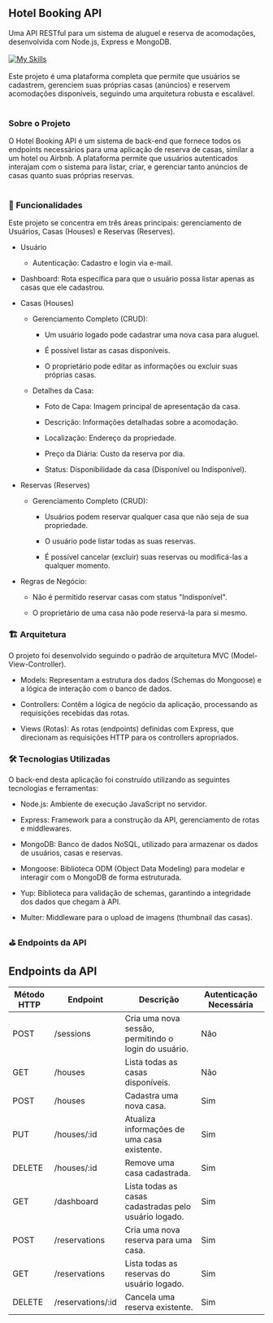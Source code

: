 ## Hotel Booking API
Uma API RESTful para um sistema de aluguel e reserva de acomodações, desenvolvida com Node.js, Express e MongoDB. <br> <br>
[![My Skills](https://skillicons.dev/icons?i=js,nodejs,express,mongodb)](https://skillicons.dev) <br> <br>
Este projeto é uma plataforma completa que permite que usuários se cadastrem, gerenciem suas próprias casas (anúncios) e reservem acomodações disponíveis, seguindo uma arquitetura robusta e escalável. <br><br>

### Sobre o Projeto
O Hotel Booking API é um sistema de back-end que fornece todos os endpoints necessários para uma aplicação de reserva de casas, similar a um hotel ou Airbnb. A plataforma permite que usuários autenticados interajam com o sistema para listar, criar, e gerenciar tanto anúncios de casas quanto suas próprias reservas. <br><br>

### 🚀 Funcionalidades
Este projeto se concentra em três áreas principais: gerenciamento de Usuários, Casas (Houses) e Reservas (Reserves).

- Usuário <br>
   - Autenticação: Cadastro e login via e-mail.

- Dashboard: Rota específica para que o usuário possa listar apenas as casas que ele cadastrou. <br>

- Casas (Houses) <br>
  - Gerenciamento Completo (CRUD):

     - Um usuário logado pode cadastrar uma nova casa para aluguel.

     - É possível listar as casas disponíveis.

     - O proprietário pode editar as informações ou excluir suas próprias casas.

  - Detalhes da Casa:

    - Foto de Capa: Imagem principal de apresentação da casa.
      
    -  Descrição: Informações detalhadas sobre a acomodação.
      
    -  Localização: Endereço da propriedade.
      
    -  Preço da Diária: Custo da reserva por dia.
      
    -  Status: Disponibilidade da casa (Disponível ou Indisponível).

- Reservas (Reserves) <br>
   - Gerenciamento Completo (CRUD):

      - Usuários podem reservar qualquer casa que não seja de sua propriedade.
      
      -  O usuário pode listar todas as suas reservas.
      
      -  É possível cancelar (excluir) suas reservas ou modificá-las a qualquer momento.

- Regras de Negócio:

    - Não é permitido reservar casas com status "Indisponível".
    
    - O proprietário de uma casa não pode reservá-la para si mesmo.

### 🏗️ Arquitetura <br>
   O projeto foi desenvolvido seguindo o padrão de arquitetura MVC (Model-View-Controller).
  
  - Models: Representam a estrutura dos dados (Schemas do Mongoose) e a lógica de interação com o banco de dados.
  
  - Controllers: Contêm a lógica de negócio da aplicação, processando as requisições recebidas das rotas.
  
  - Views (Rotas): As rotas (endpoints) definidas com Express, que direcionam as requisições HTTP para os controllers apropriados.

### 🛠️ Tecnologias Utilizadas
O back-end desta aplicação foi construído utilizando as seguintes tecnologias e ferramentas:

 - Node.js: Ambiente de execução JavaScript no servidor.
  
 - Express: Framework para a construção da API, gerenciamento de rotas e middlewares.
  
 - MongoDB: Banco de dados NoSQL, utilizado para armazenar os dados de usuários, casas e reservas.
  
 - Mongoose: Biblioteca ODM (Object Data Modeling) para modelar e interagir com o MongoDB de forma estruturada.
  
 - Yup: Biblioteca para validação de schemas, garantindo a integridade dos dados que chegam à API.
  
 - Multer: Middleware para o upload de imagens (thumbnail das casas).
  
  

### ⛳ Endpoints da API
## Endpoints da API

| Método HTTP | Endpoint      | Descrição                                               | Autenticação Necessária |
|-------------|---------------|---------------------------------------------------------|--------------------------|
| POST        | /sessions     | Cria uma nova sessão, permitindo o login do usuário.    | Não                      |
| GET         | /houses       | Lista todas as casas disponíveis.                       | Não                      |
| POST        | /houses       | Cadastra uma nova casa.                                 | Sim                      |
| PUT         | /houses/:id   | Atualiza informações de uma casa existente.             | Sim                      |
| DELETE      | /houses/:id   | Remove uma casa cadastrada.                             | Sim                      |
| GET         | /dashboard    | Lista todas as casas cadastradas pelo usuário logado.   | Sim                      |
| POST        | /reservations | Cria uma nova reserva para uma casa.                    | Sim                      |
| GET         | /reservations | Lista todas as reservas do usuário logado.              | Sim                      |
| DELETE      | /reservations/:id | Cancela uma reserva existente.                      | Sim                      |




